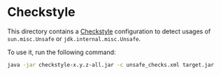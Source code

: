 # Checkstyle

This directory contains a
[Checkstyle](https://checkstyle.sourceforge.io) configuration to
detect usages of `sun.misc.Unsafe` or `jdk.internal.misc.Unsafe`.

To use it, run the following command:

```bash
java -jar checkstyle-x.y.z-all.jar -c unsafe_checks.xml target.jar
```
